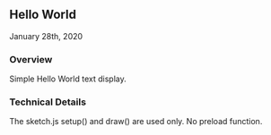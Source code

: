 ## Hello World
January 28th, 2020


### Overview
Simple Hello World text display.

### Technical Details
The sketch.js setup() and draw() are used only. No preload function.
